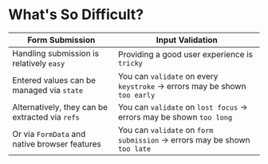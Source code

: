 # What's So Difficult?

| Form Submission                                 | Input Validation                                                           |
| ----------------------------------------------- | -------------------------------------------------------------------------- |
| Handling submission is relatively `easy`        | Providing a good user experience is `tricky`                               |
| Entered values can be managed via `state`       | You can `validate` on every `keystroke` -> errors may be shown `too early` |
| Alternatively, they can be extracted via `refs` | You can `validate` on `lost focus` -> errors may be shown `too long`       |
| Or via `FormData` and native browser features   | You can `validate` on `form submission` -> errors may be shown `too late`  |
